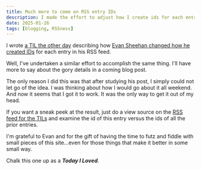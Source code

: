 ```yaml
---
title: Much more to come on RSS entry IDs
description: I made the effort to adjust how I create ids for each entry in my RSS feeds. There's a fuller blog post in the works.
date: 2025-01-26
tags: [blogging, RSSness]
---
```


I wrote [a TIL the other day](/til/on-rss-entry-ids/) describing how [Evan Sheehan changed how he created IDs](https://darthmall.net/2025/on-the-importance-of-stable-ids/) for each entry in his RSS feed.

Well, I've undertaken a similar effort to accomplish the same thing. I'll have more to say about the gory details in a coming blog post.

The only reason I did this was that after studying his post, I simply could not let go of the idea. I was thinking about how I would go about it all weekend. And now it seems that I got it to work. It was the only way to get it out of my head.

If you want a sneak peek at the result, just do a view source on the [RSS feed for the TILs](/tilfeed.xml) and examine the id of this entry versus the ids of all the prior entries.

I'm grateful to Evan and for the gift of having the time to futz and fiddle with small pieces of this site...even for those things that make it better in some small way.

Chalk this one up as a _**Today I Loved**_.
